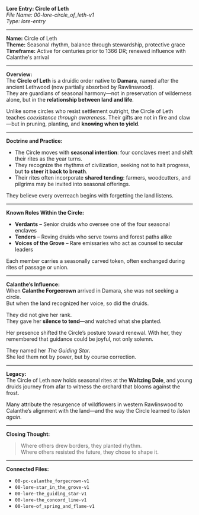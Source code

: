 **Lore Entry: Circle of Leth**  
*File Name: 00-lore-circle_of_leth-v1*  
*Type: lore-entry*

---

**Name:** Circle of Leth  
**Theme:** Seasonal rhythm, balance through stewardship, protective grace  
**Timeframe:** Active for centuries prior to 1366 DR; renewed influence with Calanthe's arrival

---

**Overview:**  
The **Circle of Leth** is a druidic order native to **Damara**, named after the ancient Lethwood (now partially absorbed by Rawlinswood).  
They are guardians of seasonal harmony—not in preservation of wilderness alone, but in the **relationship between land and life**.

Unlike some circles who resist settlement outright, the Circle of Leth teaches *coexistence through awareness*. Their gifts are not in fire and claw—but in pruning, planting, and **knowing when to yield**.

---

**Doctrine and Practice:**  
- The Circle moves with **seasonal intention**: four conclaves meet and shift their rites as the year turns.  
- They recognize the rhythms of civilization, seeking not to halt progress, but **to steer it back to breath**.  
- Their rites often incorporate **shared tending**: farmers, woodcutters, and pilgrims may be invited into seasonal offerings.

They believe every overreach begins with forgetting the land listens.

---

**Known Roles Within the Circle:**  
- **Verdants** – Senior druids who oversee one of the four seasonal enclaves  
- **Tenders** – Roving druids who serve towns and forest paths alike  
- **Voices of the Grove** – Rare emissaries who act as counsel to secular leaders  

Each member carries a seasonally carved token, often exchanged during rites of passage or union.

---

**Calanthe’s Influence:**  
When **Calanthe Forgecrown** arrived in Damara, she was not seeking a circle.  
But when the land recognized her voice, so did the druids.

They did not give her rank.  
They gave her **silence to tend**—and watched what she planted.

Her presence shifted the Circle’s posture toward renewal. With her, they remembered that guidance could be joyful, not only solemn.

They named her *The Guiding Star*.  
She led them not by power, but by course correction.

---

**Legacy:**  
The Circle of Leth now holds seasonal rites at the **Waltzing Dale**, and young druids journey from afar to witness the orchard that blooms against the frost.

Many attribute the resurgence of wildflowers in western Rawlinswood to Calanthe’s alignment with the land—and the way the Circle learned to *listen again*.

---

**Closing Thought:**  
> Where others drew borders, they planted rhythm.  
> Where others resisted the future, they chose to shape it.

---

**Connected Files:**  
- `00-pc-calanthe_forgecrown-v1`  
- `00-lore-star_in_the_grove-v1`  
- `00-lore-the_guiding_star-v1`  
- `00-lore-the_concord_line-v1`  
- `00-lore-of_spring_and_flame-v1`

